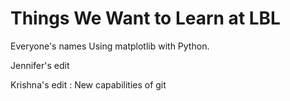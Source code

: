 Things We Want to Learn at LBL
==============================

Everyone's names
Using matplotlib with Python.

Jennifer's edit

Krishna's edit : New capabilities of git

